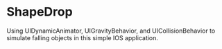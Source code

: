 # ShapeDrop

Using UIDynamicAnimator, UIGravityBehavior, and UICollisionBehavior to simulate falling objects in this simple IOS application.
